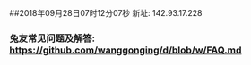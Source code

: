 ##2018年09月28日07时12分07秒 新址: 142.93.17.228
### 兔友常见问题及解答: https://github.com/wanggonging/d/blob/w/FAQ.md
